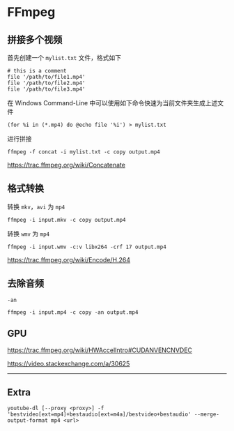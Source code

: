 # FFmpeg

## 拼接多个视频

首先创建一个 `mylist.txt` 文件，格式如下

```plaintextc
# this is a comment
file '/path/to/file1.mp4'
file '/path/to/file2.mp4'
file '/path/to/file3.mp4'
```

在 Windows Command-Line 中可以使用如下命令快速为当前文件夹生成上述文件

```
(for %i in (*.mp4) do @echo file '%i') > mylist.txt
```

进行拼接

```shell
ffmpeg -f concat -i mylist.txt -c copy output.mp4
```

<https://trac.ffmpeg.org/wiki/Concatenate>

## 格式转换

转换 `mkv`，`avi` 为 `mp4`

```shell
ffmpeg -i input.mkv -c copy output.mp4
```

转换 `wmv` 为 `mp4`

```shell
ffmpeg -i input.wmv -c:v libx264 -crf 17 output.mp4
```

<https://trac.ffmpeg.org/wiki/Encode/H.264>

## 去除音频

`-an`

```
ffmpeg -i input.mp4 -c copy -an output.mp4
```

## GPU

https://trac.ffmpeg.org/wiki/HWAccelIntro#CUDANVENCNVDEC

https://video.stackexchange.com/a/30625

---

## Extra

```shelldoc
youtube-dl [--proxy <proxy>] -f 'bestvideo[ext=mp4]+bestaudio[ext=m4a]/bestvideo+bestaudio' --merge-output-format mp4 <url>
```
